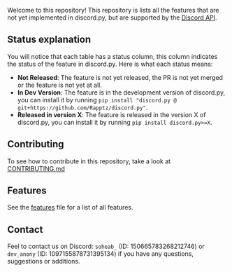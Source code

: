 Welcome to this repository! This repository is lists all the features that are not yet implemented in discord.py, but are supported by the [Discord API](https://discord.com/developers/docs/intro).


## Status explanation

You will notice that each table has a status column, this column indicates the status of the feature in discord.py. Here is what each status means:

- **Not Released**:
    The feature is not yet released, the PR is not yet merged or the feature is not yet at all.
- **In Dev Version**:
    The feature is in the development version of discord.py, you can install it by running ``pip install "discord.py @ git+https://github.com/Rapptz/discord.py"``.
- **Released in version X**:
    The feature is released in the version X of discord.py, you can install it by running ``pip install discord.py>=X``.

## Contributing

To see how to contribute in this repository, take a look at [CONTRIBUTING.md](/.github/CONTRIBUTING.md)

## Features

See the [features](FEATURES.md) file for a list of all features.

## Contact

Feel to contact us on Discord: `soheab_` (ID: 150665783268212746) or `dev_anony` (ID: 1097155878731395134) if you have any questions, suggestions or additions.

